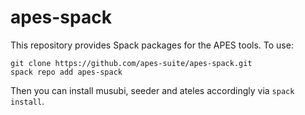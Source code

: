 # apes-spack

This repository provides Spack packages for the APES tools.
To use:

```
git clone https://github.com/apes-suite/apes-spack.git
spack repo add apes-spack
```

Then you can install musubi, seeder and ateles accordingly via `spack install`.
